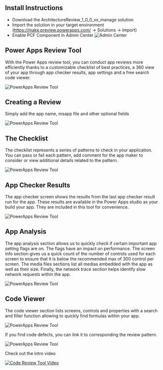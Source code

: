 ## Install Instructions

- Download the ArchitectureReview_1_0_0_xx_manage solution 
- Import the solution in your target environment (https://make.preview.powerapps.com/ -> Solutions -> Import)
- Enable PCF Component in Admin Center ![Admin Center](https://docs.microsoft.com/en-us/powerapps/developer/component-framework/media/enable-pcf-feature.png)



## Power Apps Review Tool

With the Power Apps review tool, you can conduct app reviews more efficiently thanks to a customizable checklist of best practices, a 360 view of your app through app checker results, app settings and a free search code viewer.

![PowerApps Review Tool](https://pahandsonlab.blob.core.windows.net/tools/home.png)


## Creating a Review

Simply add the app name, msapp file and other optional fields

![PowerApps Review Tool](https://pahandsonlab.blob.core.windows.net/tools/addreview.png)

## The Checklist

The checklist represents a series of patterns to check in your application. You can pass or fail each pattern, add comment for the app maker to consider or view additional details related to the pattern.  

![PowerApps Review Tool](https://pahandsonlab.blob.core.windows.net/tools/checklist.png)


## App Checker Results

The app checker screen shows the results from the last app checker result run for the app. These results are available in the Power Apps studio as your build your app. They are included in this tool for convenience. 

![PowerApps Review Tool](https://pahandsonlab.blob.core.windows.net/tools/appchecker.png)


## App Analysis

The app analysis section allows us to quickly check if certain important app setting flags are on. The flags have an impact on performance. The screen info section gives us a quick count of the number of controls used for each screen to ensure that it is below the recommended max of 300 control per screen. The media files sections list all medias embedded with the app as well as their size. Finally, the network trace section helps identify slow network requests within the app.

![PowerApps Review Tool](https://pahandsonlab.blob.core.windows.net/tools/appanalysis.png)


## Code Viewer

The code viewer section lists screens, controls and properties with a search and filter function allowing to quickly find formulas within your app.  

![PowerApps Review Tool](https://pahandsonlab.blob.core.windows.net/tools/codereview.png)

If you find code defects, you can link it to corresponding the review pattern. 

![PowerApps Review Tool](https://pahandsonlab.blob.core.windows.net/tools/appchecker.png)

 
Check out the intro video 

[![Code Review Tool Video](https://pahandsonlab.blob.core.windows.net/tools/thumbnail.png)](https://youtu.be/ZkXL_IqK4UE?t=232 "Code Review Tool Video")

